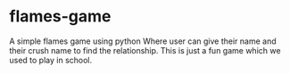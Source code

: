 # flames-game
A simple flames game using python
Where user can give their name and their crush name to find the relationship.
This is just a fun game which we used to play in school.

